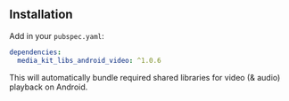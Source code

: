 ## Installation

Add in your `pubspec.yaml`:

```yaml
dependencies:
  media_kit_libs_android_video: ^1.0.6
```

This will automatically bundle required shared libraries for video (& audio) playback on Android.
